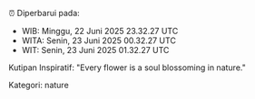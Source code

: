 ⏰ Diperbarui pada:
- WIB: Minggu, 22 Juni 2025 23.32.27 UTC
- WITA: Senin, 23 Juni 2025 00.32.27 UTC
- WIT: Senin, 23 Juni 2025 01.32.27 UTC

Kutipan Inspiratif:
"Every flower is a soul blossoming in nature."


Kategori: nature

